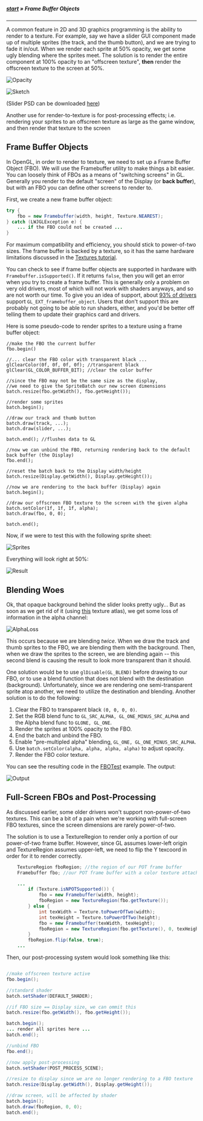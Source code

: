 ##### [start](https://github.com/mattdesl/lwjgl-basics/wiki) » Frame Buffer Objects
***

A common feature in 2D and 3D graphics programming is the ability to render to a texture. For example, say we have a slider GUI component made up of multiple sprites (the track, and the thumb button), and we are trying to fade it in/out. When we render each sprite at 50% opacity, we get some ugly blending where the sprites meet. The solution is to render the entire component at 100% opacity to an "offscreen texture", **then** render the offscreen texture to the screen at 50%.

![Opacity](http://i.imgur.com/RsM5G.png)

![Sketch](http://i.imgur.com/VUHR9.png)

(Slider PSD can be downloaded [here](http://files.pixelsdaily.com/download/id/2950))

Another use for render-to-texture is for post-processing effects; i.e. rendering your sprites to an offscreen texture as large as the game window, and then render that texture to the screen 

## Frame Buffer Objects

In OpenGL, in order to render to texture, we need to set up a Frame Buffer Object (FBO). We will use the Framebuffer utility to make things a bit easier. You can loosely think of FBOs as a means of "switching screens" in GL. Generally you render to the default "screen" of the Display (or **back buffer**), but with an FBO you can define other screens to render to. 

First, we create a new frame buffer object:
```java
try {
	fbo = new Framebuffer(width, height, Texture.NEAREST);
} catch (LWJGLException e) {
	... if the FBO could not be created ...
}
```

For maximum compatibility and efficiency, you should stick to power-of-two sizes. The frame buffer is backed by a texture, so it has the same hardware limitations discussed in the [Textures tutorial](Textures#wiki-HardwareLimitations).

You can check to see if frame buffer objects are supported in hardware with `Framebuffer.isSupported()`. If it returns `false`, then you will get an error when you try to create a frame buffer. This is generally only a problem on very old drivers, most of which will not work with shaders anyways, and so are not worth our time. To give you an idea of support, about [93% of drivers](http://feedback.wildfiregames.com/report/opengl/) support `GL_EXT_framebuffer_object`. Users that don't support this are probably not going to be able to run shaders, either, and you'd be better off telling them to update their graphics card and drivers.

Here is some pseudo-code to render sprites to a texture using a frame buffer object:

```
//make the FBO the current buffer
fbo.begin()

//... clear the FBO color with transparent black ...
glClearColor(0f, 0f, 0f, 0f); //transparent black
glClear(GL_COLOR_BUFFER_BIT); //clear the color buffer

//since the FBO may not be the same size as the display, 
//we need to give the SpriteBatch our new screen dimensions
batch.resize(fbo.getWidth(), fbo.getHeight());

//render some sprites 
batch.begin();

//draw our track and thumb button
batch.draw(track, ...);
batch.draw(slider, ...);

batch.end(); //flushes data to GL

//now we can unbind the FBO, returning rendering back to the default back buffer (the Display)
fbo.end();

//reset the batch back to the Display width/height
batch.resize(Display.getWidth(), Display.getHeight());

//now we are rendering to the back buffer (Display) again
batch.begin();

//draw our offscreen FBO texture to the screen with the given alpha
batch.setColor(1f, 1f, 1f, alpha);
batch.draw(fbo, 0, 0);

batch.end();
```

Now, if we were to test this with the following sprite sheet:

![Sprites](http://i.imgur.com/bkXso.png)

Everything will look right at 50%:

![Result](http://i.imgur.com/PPPWz.png)

## Blending Woes

Ok, that opaque background behind the slider looks pretty ugly... But as soon as we get rid of it (using [this]() texture atlas), we get some loss of information in the alpha channel:

![AlphaLoss](http://i.imgur.com/rava5.png)

This occurs because we are blending *twice*. When we draw the track and thumb sprites to the FBO, we are blending them with the background. Then, when we draw the sprites to the screen, we are blending again -- this second blend is causing the result to look more transparent than it should.

One solution would be to use `glDisable(GL_BLEND)` before drawing to our FBO, or to use a blend function that does not blend with the destination (background). Unfortunately, since we are rendering one semi-transparent sprite atop another, we need to utilize the destination and blending. Another solution is to do the following:

1. Clear the FBO to transparent black `(0, 0, 0, 0)`.
2. Set the RGB blend func to `GL_SRC_ALPHA, GL_ONE_MINUS_SRC_ALPHA` and the Alpha blend func to `GLONE, GL_ONE`.
3. Render the sprites at 100% opacity to the FBO.
4. End the batch and unbind the FBO.
5. Enable "pre-multipled alpha" blending, `GL_ONE, GL_ONE_MINUS_SRC_ALPHA`.
6. Use `batch.setColor(alpha, alpha, alpha, alpha)` to adjust opacity.
7. Render the FBO color texture.

You can see the resulting code in the [FBOTest](https://github.com/mattdesl/lwjgl-basics/blob/master/test/mdesl/test/FBOTest.java) example. The output:

![Output](http://i.imgur.com/KCi3u.png)

## Full-Screen FBOs and Post-Processing

As discussed earlier, some older drivers won't support non-power-of-two textures. This can be a bit of a pain when we're working with full-screen FBO textures, since the screen dimensions are rarely power-of-two.

The solution is to use a TextureRegion to render only a portion of our power-of-two frame buffer. However, since GL assumes lower-left origin and TextureRegion assumes upper-left, we need to flip the Y texcoord in order for it to render correctly. 

```java
	TextureRegion fboRegion; //the region of our POT frame buffer
	Framebuffer fbo; //our POT frame buffer with a color texture attached

	...
		if (Texture.isNPOTSupported()) {
			fbo = new Framebuffer(width, height);
			fboRegion = new TextureRegion(fbo.getTexture());
		} else {
			int texWidth = Texture.toPowerOfTwo(width);
			int texHeight = Texture.toPowerOfTwo(height);
			fbo = new Framebuffer(texWidth, texHeight);
			fboRegion = new TextureRegion(fbo.getTexture(), 0, texHeight-height, width, height);
		}
		fboRegion.flip(false, true);
	...
```

Then, our post-processing system would look something like this:

```java

//make offscreen texture active
fbo.begin(); 

//standard shader
batch.setShader(DEFAULT_SHADER);

//if FBO size == Display size, we can ommit this
batch.resize(fbo.getWidth(), fbo.getHeight());

batch.begin();
... render all sprites here ...
batch.end();

//unbind FBO
fbo.end();

//now apply post-processing
batch.setShader(POST_PROCESS_SCENE);

//resize to display since we are no longer rendering to a FBO texture
batch.resize(Display.getWidth(), Display.getHeight());

//draw screen, will be affected by shader
batch.begin();
batch.draw(fboRegion, 0, 0);
batch.end();
```